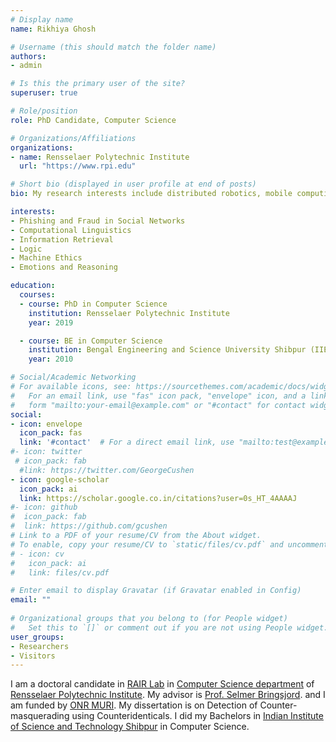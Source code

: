 ```yaml
---
# Display name
name: Rikhiya Ghosh

# Username (this should match the folder name)
authors:
- admin

# Is this the primary user of the site?
superuser: true

# Role/position
role: PhD Candidate, Computer Science

# Organizations/Affiliations
organizations:
- name: Rensselaer Polytechnic Institute
  url: "https://www.rpi.edu"

# Short bio (displayed in user profile at end of posts)
bio: My research interests include distributed robotics, mobile computing and programmable matter.

interests:
- Phishing and Fraud in Social Networks
- Computational Linguistics
- Information Retrieval
- Logic
- Machine Ethics
- Emotions and Reasoning

education:
  courses:
  - course: PhD in Computer Science
    institution: Rensselaer Polytechnic Institute
    year: 2019

  - course: BE in Computer Science
    institution: Bengal Engineering and Science University Shibpur (IIEST Shibpur)
    year: 2010

# Social/Academic Networking
# For available icons, see: https://sourcethemes.com/academic/docs/widgets/#icons
#   For an email link, use "fas" icon pack, "envelope" icon, and a link in the
#   form "mailto:your-email@example.com" or "#contact" for contact widget.
social:
- icon: envelope
  icon_pack: fas
  link: '#contact'  # For a direct email link, use "mailto:test@example.org".
#- icon: twitter
 # icon_pack: fab
  #link: https://twitter.com/GeorgeCushen
- icon: google-scholar
  icon_pack: ai
  link: https://scholar.google.co.in/citations?user=0s_HT_4AAAAJ
#- icon: github
#  icon_pack: fab
#  link: https://github.com/gcushen
# Link to a PDF of your resume/CV from the About widget.
# To enable, copy your resume/CV to `static/files/cv.pdf` and uncomment the lines below.  
# - icon: cv
#   icon_pack: ai
#   link: files/cv.pdf

# Enter email to display Gravatar (if Gravatar enabled in Config)
email: ""
  
# Organizational groups that you belong to (for People widget)
#   Set this to `[]` or comment out if you are not using People widget.  
user_groups:
- Researchers
- Visitors
---
```


I am a doctoral candidate in <a href="https://rair.cogsci.rpi.edu">RAIR Lab</a> in <a href="https://science.rpi.edu/computer-science">Computer Science department</a> of <a href="https://www.rpi.edu">Rensselaer Polytechnic Institute</a>. My advisor is <a href="http://homepages.rpi.edu/~brings/">Prof. Selmer Bringsjord</a>. and I am funded by <a href="https://rair.cogsci.rpi.edu/projects/muri/">ONR MURI</a>. My dissertation is on Detection of Counter-masquerading using Counteridenticals. I did my Bachelors in <a href="https://www.iiests.ac.in">Indian Institute of Science and Technology Shibpur</a> in Computer Science.

